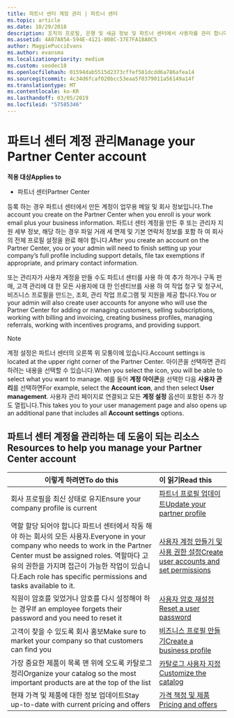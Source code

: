 ```yaml
---
title: 파트너 센터 계정 관리 | 파트너 센터
ms.topic: article
ms.date: 10/29/2018
description: 조직의 프로필, 은행 및 세금 정보 및 파트너 센터에서 사용자를 관리 합니다.
ms.assetid: 4A07A85A-594E-4121-808C-37E7FA18A0C5
author: MaggiePucciEvans
ms.author: evansma
ms.localizationpriority: medium
ms.custom: seodec18
ms.openlocfilehash: 01594dab5515d2373cffef581dcdd6a786afea14
ms.sourcegitcommit: 4c34d6fcaf020bcc53eaa5f0379011a56149a14f
ms.translationtype: MT
ms.contentlocale: ko-KR
ms.lasthandoff: 03/05/2019
ms.locfileid: "57585346"
---
```

# <a name="manage-your-partner-center-account"></a><span data-ttu-id="c2851-103">파트너 센터 계정 관리</span><span class="sxs-lookup"><span data-stu-id="c2851-103">Manage your Partner Center account</span></span>

<span data-ttu-id="c2851-104">**적용 대상**</span><span class="sxs-lookup"><span data-stu-id="c2851-104">**Applies to**</span></span>

-  <span data-ttu-id="c2851-105">파트너 센터</span><span class="sxs-lookup"><span data-stu-id="c2851-105">Partner Center</span></span>

<span data-ttu-id="c2851-106">등록 하는 경우 파트너 센터에서 만든 계정이 업무용 메일 및 회사 정보입니다.</span><span class="sxs-lookup"><span data-stu-id="c2851-106">The account you create on the Partner Center when you enroll is your work email plus your business information.</span></span> <span data-ttu-id="c2851-107">파트너 센터 계정을 만든 후 또는 관리자 지원 세부 정보, 해당 하는 경우 파일 거래 세 면제 및 기본 연락처 정보를 포함 하 여 회사의 전체 프로필 설정을 완료 해야 합니다.</span><span class="sxs-lookup"><span data-stu-id="c2851-107">After you create an account on the Partner Center, you or your admin will need to finish setting up your company’s full profile including support details, file tax exemptions if appropriate, and primary contact information.</span></span> 

<span data-ttu-id="c2851-108">또는 관리자가 사용자 계정을 만들 수도 파트너 센터를 사용 하 여 추가 하거나 구독 판매, 고객 관리에 대 한 모든 사용자에 대 한 인센티브를 사용 하 여 작업 청구 및 청구서, 비즈니스 프로필을 만드는, 조회, 관리 작업 프로그램 및 지원을 제공 합니다.</span><span class="sxs-lookup"><span data-stu-id="c2851-108">You or your admin will also create user accounts for anyone who will use the Partner Center for adding or managing customers, selling subscriptions, working with billing and invoicing, creating business profiles, managing referrals, working with incentives programs, and providing support.</span></span>

>[!NOTE]
><span data-ttu-id="c2851-109">계정 설정은 파트너 센터의 오른쪽 위 모퉁이에 있습니다.</span><span class="sxs-lookup"><span data-stu-id="c2851-109">Account settings is located at the upper right corner of the Partner Center.</span></span> <span data-ttu-id="c2851-110">아이콘을 선택하면 관리하려는 내용을 선택할 수 있습니다.</span><span class="sxs-lookup"><span data-stu-id="c2851-110">When you select the icon, you will be able to select what you want to manage.</span></span> <span data-ttu-id="c2851-111">예를 들어 **계정 아이콘**을 선택한 다음 **사용자 관리**를 선택하면</span><span class="sxs-lookup"><span data-stu-id="c2851-111">For example, select the **Account icon**, and then select **User management**.</span></span> <span data-ttu-id="c2851-112">사용자 관리 페이지로 연결되고 모든 **계정 설정** 옵션이 포함된 추가 창도 열립니다.</span><span class="sxs-lookup"><span data-stu-id="c2851-112">This takes you to your user management page and also opens up an additional pane that includes all **Account settings** options.</span></span>


## <a name="resources-to-help-you-manage-your-partner-center-account"></a><span data-ttu-id="c2851-113">파트너 센터 계정을 관리하는 데 도움이 되는 리소스</span><span class="sxs-lookup"><span data-stu-id="c2851-113">Resources to help you manage your Partner Center account</span></span>

|<span data-ttu-id="c2851-114">**이렇게 하려면**</span><span class="sxs-lookup"><span data-stu-id="c2851-114">**To do this**</span></span>   |<span data-ttu-id="c2851-115">**이 읽기**</span><span class="sxs-lookup"><span data-stu-id="c2851-115">**Read this**</span></span>   |
|-----------------------|:-----------------------|
|<span data-ttu-id="c2851-116">회사 프로필을 최신 상태로 유지</span><span class="sxs-lookup"><span data-stu-id="c2851-116">Ensure your company profile is current</span></span>   |[<span data-ttu-id="c2851-117">파트너 프로필 업데이트</span><span class="sxs-lookup"><span data-stu-id="c2851-117">Update your partner profile</span></span>](update-your-partner-profile.md)|
|<span data-ttu-id="c2851-118">역할 할당 되어야 합니다 파트너 센터에서 작동 해야 하는 회사의 모든 사용자.</span><span class="sxs-lookup"><span data-stu-id="c2851-118">Everyone in your company who needs to work in the Partner Center must be assigned roles.</span></span> <span data-ttu-id="c2851-119">역할마다 고유의 권한을 가지며 접근이 가능한 작업이 있습니다.</span><span class="sxs-lookup"><span data-stu-id="c2851-119">Each role has specific permissions and tasks available to it.</span></span>|[<span data-ttu-id="c2851-120">사용자 계정 만들기 및 사용 권한 설정</span><span class="sxs-lookup"><span data-stu-id="c2851-120">Create user accounts and set permissions</span></span>](create-user-accounts-and-set-permissions.md)|
|<span data-ttu-id="c2851-121">직원이 암호를 잊었거나 암호를 다시 설정해야 하는 경우</span><span class="sxs-lookup"><span data-stu-id="c2851-121">If an employee forgets their password and you need to reset it</span></span>  |[<span data-ttu-id="c2851-122">사용자 암호 재설정</span><span class="sxs-lookup"><span data-stu-id="c2851-122">Reset a user password</span></span>](reset-a-user-password.md)|
|<span data-ttu-id="c2851-123">고객이 찾을 수 있도록 회사 홍보</span><span class="sxs-lookup"><span data-stu-id="c2851-123">Make sure to market your company so that customers can find you</span></span>   |[<span data-ttu-id="c2851-124">비즈니스 프로필 만들기</span><span class="sxs-lookup"><span data-stu-id="c2851-124">Create a business profile</span></span>](create-a-marketing-profile.md)|
|<span data-ttu-id="c2851-125">가장 중요한 제품이 목록 맨 위에 오도록 카탈로그 정리</span><span class="sxs-lookup"><span data-stu-id="c2851-125">Organize your catalog so the most important products are at the top of the list</span></span>   |[<span data-ttu-id="c2851-126">카탈로그 사용자 지정</span><span class="sxs-lookup"><span data-stu-id="c2851-126">Customize the catalog</span></span>](customize-the-catalog.md)|
|<span data-ttu-id="c2851-127">현재 가격 및 제품에 대한 정보 업데이트</span><span class="sxs-lookup"><span data-stu-id="c2851-127">Stay up-to-date with current pricing and offers</span></span>   |[<span data-ttu-id="c2851-128">가격 책정 및 제품</span><span class="sxs-lookup"><span data-stu-id="c2851-128">Pricing and offers</span></span>](pricing-and-offers.md)|













 

 



